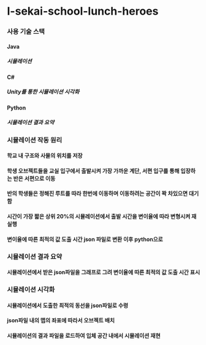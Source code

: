 # I-sekai-school-lunch-heroes

### 사용 기술 스택
#### Java
##### 시뮬레이션
#### C#
##### Unity를 통한 시뮬레이션 시각화
#### Python
##### 시뮬레이션 결과 요약

### 시뮬레이션 작동 원리
#### 학교 내 구조와 사물의 위치를 저장
#### 학생 오브젝트들을 교실 입구에서 출발시켜 가장 가까운 계단, 서편 입구를 통해 입장하는 반은 서편으로 이동
#### 반의 학생들은 정해진 루트를 따라 한번에 이동하며 이동하려는 공간이 꽉 차있으면 대기함
#### 시간이 가장 짧은 상위 20%의 시뮬레이션에서 출발 시간을 변이율에 따라 변형시켜 재실행
#### 변이율에 따른 최적의 값 도출 시간 json 파일로 변환 이후 python으로

### 시뮬레이션 결과 요약
#### 시뮬레이션에서 받은 json파일을 그래프로 그려 변이율에 따른 최적의 값 도출 시간 표시

### 시뮬레이션 시각화
#### 시뮬레이션에서 도출한 최적의 동선을 json파일로 수령
#### json파일 내의 맵의 좌표에 따라서 오브젝트 배치
#### 시뮬레이션의 결과 파일을 로드하여 입체 공간 내에서 시뮬레이션 재현
